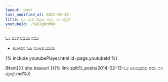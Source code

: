 ```yaml
---
layout: post
last_modified_at: 2021-03-30
title: ಓಂ ವಂಶ ನಧಯ ನಮಃ ೧೧ ಟೈಮ್ಸ್
youtubeId: -hGU7g0rWkU
---
```

 
 
 ಓಂ ವಂಶ ನಧಯ ನಮಃ  
 
 -  ಕೊಳಲಿನ ಸಿಹಿ ಸಂಗೀತ ಯಾರು 
 
  
 
  
 
 
 
 
 
 


{% include youtubePlayer.html id=page.youtubeId %}
 
[Next]({{ site.baseurl }}{% link  split1/_posts/2014-02-13-ಓಂ ಅನಿಂಧಿಧಯ ನಮಃ ೧೧ ಟೈಮ್ಸ್.md%})
 

